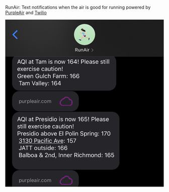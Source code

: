 RunAir: Text notifications when the air is good for running powered by [PurpleAir](https://www2.purpleair.com/) and [Twilio](https://twilio.com/)

![RunAir Screenshot](screenshot.jpg "RunAir")
